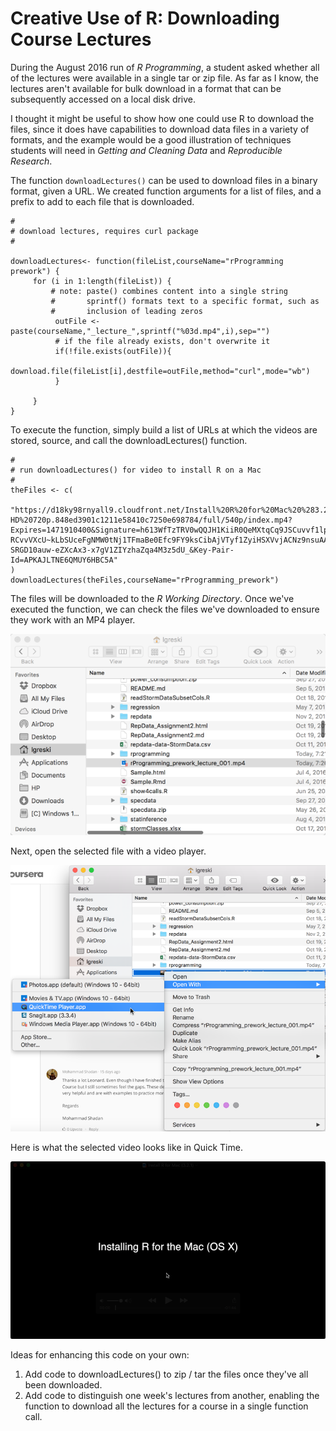 # Creative Use of R: Downloading Course Lectures

During the August 2016 run of *R Programming*, a student asked whether all of the lectures were available in a single tar or zip file.  As far as I know, the lectures aren't available for bulk download in a format that can be subsequently accessed on a local disk drive.

I thought it might be useful to show how one could use R to download the files, since it does have capabilities to download data files in a variety of formats, and the example would be a good illustration of techniques students will need in *Getting and Cleaning Data* and *Reproducible Research*.

The function `downloadLectures()` can be used to download files in a binary format, given a URL. We created function arguments for a list of files, and a prefix to add to each file that is downloaded.

    #
    # download lectures, requires curl package
    #

    downloadLectures<- function(fileList,courseName="rProgramming prework") {
         for (i in 1:length(fileList)) {
             # note: paste() combines content into a single string
             #       sprintf() formats text to a specific format, such as
             #       inclusion of leading zeros
              outFile <- paste(courseName,"_lecture_",sprintf("%03d.mp4",i),sep="")
              # if the file already exists, don't overwrite it
              if(!file.exists(outFile)){
                   download.file(fileList[i],destfile=outFile,method="curl",mode="wb")
              }

         }
    }

To execute the function, simply build a list of URLs at which the videos are stored, source, and call the downloadLectures() function.

    #
    # run downloadLectures() for video to install R on a Mac
    #
    theFiles <- c(
         "https://d18ky98rnyall9.cloudfront.net/Install%20R%20for%20Mac%20%283.2.1%29-HD%20720p.848ed3901c1211e58410c7250e698784/full/540p/index.mp4?Expires=1471910400&Signature=h613WfTzTRV0wQQJH1KiiR0QeMXtqCq9JSCuvvf1lp0ekIi-RCvvVXcU~kLbSUceFgNMW0tNj1TFmaBe0Efc9FY9ksCibAjVTyf1ZyiHSXVvjACNz9nsuAAnr3f~9cKGTDX-SRGD10auw-eZXcAx3-x7gV1ZIYzhaZqa4M3z5dU_&Key-Pair-Id=APKAJLTNE6QMUY6HBC5A"
    )
    downloadLectures(theFiles,courseName="rProgramming_prework")


The files will be downloaded to the *R Working Directory*. Once we've executed the function, we can check the files we've downloaded to ensure they work with an MP4 player.

<img src="./images/rprog-downloadLectures01.png">

Next, open the selected file with a video player.

<img src="./images/rprog-downloadLectures02.png">

Here is what the selected video looks like in Quick Time.

<img src="./images/rprog-downloadLectures03.png">

Ideas for enhancing this code on your own:

1. Add code to downloadLectures() to zip / tar the files once they've all been downloaded.
2. Add code to distinguish one week's lectures from another, enabling the function to download all the lectures for a course in a single function call. 
